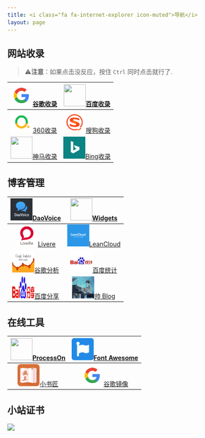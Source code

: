 ```yaml
---
title: <i class="fa fa-internet-explorer icon-muted">导航</i>
layout: page
---
```


<h2><i class="fa fa-chrome icon-muted"> </i> <span id="fa-chrome">网站收录</span></h2>

> :warning:**注意**：如果点击没反应，按住 `Ctrl` 同时点击就行了.



| [<img src="../assets/seo/3933276173.png" width="50" height="50" />谷歌收录](https://www.google.cn/intl/zh-CN/add_url.html) | [<img src="../assets/seo/2438639638.ico" width="50" height="50" />百度收录](https://ziyuan.baidu.com/linksubmit/url) |
| :----------------------------------------------------------: | :----------------------------------------------------------: |
| [<img src="../assets/seo/1953962046.png" width="50" height="50" />360收录](http://info.so.360.cn/site_submit.html) | [<img src="../assets/seo/2287441099.png" width="50" height="50" />搜狗收录](http://fankui.help.sogou.com/) |
| [<img src="../assets/seo/1728629661.ico" width="50" height="50" />神马收录](http://zhanzhang.sm.cn/) | [<img src="../assets/seo/3385469092.png" width="50" height="50" />Bing收录](https://www.bing.com/toolbox/submit-site-url) |

<h2><i class="fa fa-coffee  icon-muted"> </i> <span id="fa-chrome">博客管理</span></h2>

| [<img src="../assets/seo/daovoice_logo150150_o.jpg" width="50" height="50" />DaoVoice](http://dashboard.daovoice.io/app/9934b430/settings/install) | [<img src="https://raw.githubusercontent.com/ds19991999/githubimg/master/picgo/20180807145107.png" width="50" height="50" />Widgets](https://widgetpack.com/admin#/site/13049/menu/site/submenu/install) |
| :----------------------------------------------------------: | :----------------------------------------------------------: |
| [<img src="../assets/seo/9457318.jpg" width="50" height="50" />Livere](https://livere.com/) | [<img src="../assets/seo/221112e.png" width="50" height="50" />LeanCloud](https://leancloud.cn/dashboard/applist.html#/apps) |
| [<img src="../assets/seo/google-1385511_960_720.jpg" width="50" height="50" />谷歌分析](https://developers.google.com/analytics/?hl=zh-cn) | [<img src="../assets/seo/32e3d.jpg" width="50" height="50" />百度统计](https://tongji.baidu.com/web/homepage/index) |
| [<img src="../assets/seo/23213www.gif" width="50" height="50" />百度分享](http://share.baidu.com/) | [<img src="../assets/seo/face.jpg" width="50" height="50" />帅 Blog](https://ds19991999.github.io/) |

<h2><i class="fa fa-gavel  icon-muted"> </i> <span id="fa-chrome">在线工具</span></h2>

| [<img src="../assets/seo/2396624706.ico" width="50" height="50" />ProcessOn](https://www.processon.com/) | [<img src="../assets/seo/1200px-Font_Awesome_2017_Logo.svg.png" width="50" height="50" />Font Awesome](http://www.fontawesome.com.cn/faicons/) |
| :----------------------------------------------------------: | :----------------------------------------------------------: |
| [<img src="../assets/seo/2017315131815548.png" width="50" height="50" />小书匠](http://markdown.xiaoshujiang.com/) | [<img src="../assets/seo/3933276173.png" width="50" height="50" />谷歌镜像](https://plus.likeso.ml/) |

<h2><i class="fa fa-address-card-o  icon-muted"> </i> <span id="fa-chrome">小站证书</span></h2>

<img src="https://raw.githubusercontent.com/ds19991999/githubimg/master/picgo/20180808154936.png"/>